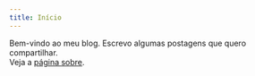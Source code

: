 ```yaml
---
title: Início
---
```

Bem-vindo ao meu blog.
Escrevo algumas postagens que quero compartilhar.  
Veja a [página sobre](about.html).
